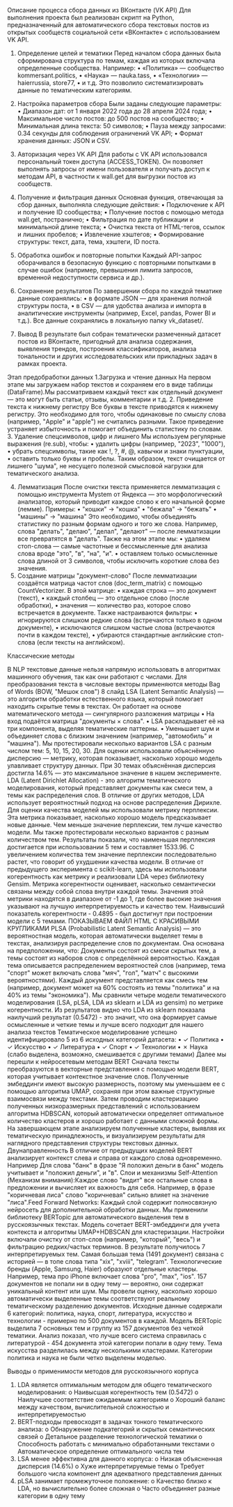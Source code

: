 Описание процесса сбора данных из ВКонтакте (VK API)
Для выполнения проекта был реализован скрипт на Python, предназначенный для автоматического сбора текстовых постов из открытых сообществ социальной сети «ВКонтакте» с использованием VK API. 

1. Определение целей и тематики
Перед началом сбора данных была сформирована структура по темам, каждая из которых включала определенные сообщества. Например:
•	«Политика» — сообщество kommersant.politics,
•	«Наука» — nauka.tass,
•	«Технологии» — haierrussia, store77,
•	и т.д.
Это позволило систематизировать данные по тематическим категориям.

2. Настройка параметров сбора
Были заданы следующие параметры:
•	Диапазон дат: от 1 января 2022 года до 28 апреля 2024 года;
•	Максимальное число постов: до 500 постов на сообщество;
•	Минимальная длина текста: 50 символов;
•	Пауза между запросами: 0.34 секунды для соблюдения ограничений VK API;
•	Формат хранения данных: JSON и CSV.

3. Авторизация через VK API
Для работы с VK API использовался персональный токен доступа (ACCESS_TOKEN). Он позволяет выполнять запросы от имени пользователя и получать доступ к методам API, в частности к wall.get для выгрузки постов из сообществ.

4. Получение и фильтрация данных
Основная функция, отвечающая за сбор данных, выполняла следующие действия:
•	Подключение к API и получение ID сообщества;
•	Получение постов с помощью метода wall.get, постранично;
•	Фильтрация по дате публикации и минимальной длине текста;
•	Очистка текста от HTML-тегов, ссылок и лишних пробелов;
•	Извлечение хэштегов;
•	Формирование структуры: текст, дата, тема, хэштеги, ID поста.

5. Обработка ошибок и повторные попытки
Каждый API-запрос оборачивался в безопасную функцию с повторными попытками в случае ошибок (например, превышения лимита запросов, временной недоступности сервиса и др.).

6. Сохранение результатов
По завершении сбора по каждой тематике данные сохранялись:
•	в формате JSON — для хранения полной структуры поста,
•	в CSV — для удобства анализа и импорта в аналитические инструменты (например, Excel, pandas, Power BI и т.д.).
Все данные сохранялись в локальную папку vk_dataset/.
7. Вывод
В результате был собран тематически размеченный датасет постов из ВКонтакте, пригодный для анализа содержания, выявления трендов, построения классификаторов, анализа тональности и других исследовательских или прикладных задач в рамках проекта.

 Этап предобработки данных
1.Загрузка и чтение данных
На первом этапе мы загружаем набор текстов и сохраняем его в виде таблицы (DataFrame).Мы рассматриваем каждый текст как отдельный документ — это могут быть статьи, отзывы, комментарии и т.д.
2. Приведение текста к нижнему регистру
Все буквы в тексте приводятся к нижнему регистру. Это необходимо для того, чтобы одинаковые по смыслу слова (например, "Apple" и "apple") не считались разными. Такое приведение устраняет избыточность и помогает объединить статистику по словам.
3. Удаление спецсимволов, цифр и лишнего
Мы используем регулярные выражения (re.sub), чтобы:
•	удалить цифры (например, "2023", "1000"),
•	убрать спецсимволы, такие как !, ?, #, @, кавычки и знаки пунктуации,
•	оставить только буквы и пробелы.
Таким образом, текст очищается от лишнего "шума", не несущего полезной смысловой нагрузки для тематического анализа.

4. Лемматизация
После очистки текста применяется лемматизация с помощью инструмента Mystem от Яндекса — это морфологический анализатор, который приводит каждое слово к его начальной форме (лемме).
Примеры:
•	"кошки" → "кошка"
•	"бежала" → "бежать"
•	"машины" → "машина"
Это необходимо, чтобы объединять статистику по разным формам одного и того же слова. Например, слова "делать", "делаю", "делал", "делают" — после лемматизации все превратятся в "делать".
Также на этом этапе мы:
•	удаляем стоп-слова — самые частотные и бессмысленные для анализа слова вроде "это", "в", "на", "и".
•	оставляем только осмысленные слова длиной от 3 символов, чтобы исключить короткие слова без значения.
5. Создание матрицы "документ-слово"
После лемматизации создаётся матрица частот слов (doc_term_matrix) с помощью CountVectorizer. В этой матрице:
•	каждая строка — это документ (текст),
•	каждый столбец — это отдельное слово (после обработки),
•	значения — количество раз, которое слово встречается в документе.
Также настраиваются фильтры:
•	игнорируются слишком редкие слова (встречаются только в одном документе),
•	исключаются слишком частые слова (встречаются почти в каждом тексте),
•	убираются стандартные английские стоп-слова (если тексты на английском).


Классические методы 

В NLP текстовые данные нельзя напрямую использовать в алгоритмах машинного обучения, так как они работают с числами. Для преобразования текста в числовые векторы применяются методы
Bag of Words (BOW, "Мешок слов")
8 слайд
LSA (Latent Semantic Analysis) — это алгоритм обработки естественного языка, который помогает находить скрытые темы в текстах. Он работает на основе математического метода — сингулярного разложения матрицы
•	На вход подаётся матрица "документы × слова".
•	LSA раскладывает её на три компонента, выделяя тематические паттерны.
•	Уменьшает шум и объединяет слова с близким значением (например, "автомобиль" и "машина").
Мы протестировали несколько вариантов LSA с разным числом тем: 5, 10, 15, 20, 30. Для оценки использовали объяснённую дисперсию — метрику, которая показывает, насколько хорошо модель улавливает структуру данных.
При 30 темах объяснённая дисперсия достигла 14.6% — это максимальное значение в нашем эксперименте.
LDA (Latent Dirichlet Allocation) - это алгоритм тематического моделирования, который представляет документы как смеси тем, а темы как распределения слов. В отличие от других методов, LDA использует вероятностный подход на основе распределения Дирихле.
Для оценки качества моделей мы использовали метрику перплексии. Эта метрика показывает, насколько хорошо модель предсказывает новые данные. Чем меньше значение перплексии, тем лучше качество модели.
Мы также протестировали несколько вариантов с разным количеством тем. Результаты показали, что наименьшая перплексия достигается при использовании 5 тем и составляет 1533.96. С увеличением количества тем значение перплексии последовательно растет, что говорит об ухудшении качества модели.
В отличие от предыдущего эксперимента с scikit-learn, здесь мы использовали когерентность как метрику и реализовали LDA через библиотеку Gensim.
Метрика когерентности оценивает, насколько семантически связаны между собой слова внутри каждой темы. Значения этой метрики находятся в диапазоне от -1 до 1, где более высокие значения указывают на лучшую интерпретируемость и качество тем.
Наивысший показатель когерентности - 0.4895 - был достигнут при построении модели с 5 темами.
ПОКАЗЫВАЕМ ФАЙЛ HTML С КРАСИВЫМИ КРУГЛИКАМИ
PLSA (Probabilistic Latent Semantic Analysis) — это вероятностная модель, которая автоматически выделяет темы в текстах, анализируя распределение слов по документам. Она основана на предположении, что:
Документы состоят из смеси скрытых тем, а темы состоят из наборов слов с определённой вероятностью.
Каждая тема описывается распределением вероятностей слов (например, тема "спорт" может включать слова "мяч", "гол", "матч" с высокими вероятностями).
Каждый документ представляется как смесь тем (например, документ может на 60% состоять из темы "политика" и на 40% из темы "экономика").
Мы сравнили четыре модели тематического моделирования (LSA, pLSA, LDA из sklearn и LDA из gensim) по метрике когерентности.
Из результатов видно что LDA из sklearn показала наилучший результат (0.5472) - это значит, что она формирует самые осмысленные и четкие темы и лучше всего подходит для нашего анализа текстов
Тематическое моделирование успешно идентифицировало 5 из 6 исходных категорий датасета:
•	✓ Политика
•	✓ Искусство
•	✓ Литература
•	✓ Спорт
•	✓ Технологии
•	✗ Наука (слабо выделена, возможно, смешивается с другими темами)
Далее мы перешли к нейросетевым методам BERT
Сначала тексты преобразуются в векторные представления с помощью модели BERT, которая учитывает контекстное значение слов. Полученные эмбеддинги имеют высокую размерность, поэтому мы уменьшаем ее с помощью алгоритма UMAP, сохраняя при этом важные структурные взаимосвязи между текстами. Затем проводим кластеризацию полученных низкоразмерных представлений с использованием алгоритма HDBSCAN, который автоматически определяет оптимальное количество кластеров и хорошо работает с данными сложной формы. На завершающем этапе анализируем полученные кластеры, выявляя их тематическую принадлежность, и визуализируем результаты для наглядного представления структуры текстовых данных.
Двунаправленность В отличие от предыдущих моделей BERT анализирует контекст слева и справа от каждого слова одновременно. Например Для слова "банк" в фразе "Я положил деньги в банк" модель учитывает и "положил деньги", и "в". 
Слои и механизмы
Self-Attention (Механизм внимания):Каждое слово "видит" все остальные слова в предложении и вычисляет их важность для себя.
Например, в фразе "коричневая лиса" слово "коричневая" сильно влияет на значение "лиса".Feed 
Forward Networks:
Каждый слой содержит полносвязную нейросеть для дополнительной обработки данных.
Мы применили библиотеку BERTopic для автоматического выделения тем в русскоязычных текстах. Модель сочетает BERT-эмбеддинги для учета контекста и алгоритмы UMAP+HDBSCAN для кластеризации.
Настройки включали очистку от стоп-слов (например, "который", "весь") и фильтрацию редких/частых терминов. В результате получилось 7 интерпретируемых тем.
Самая большая тема (1491 документ) связана с историей — в топе слова типа "xix", "xviii", "telegram". Технологические бренды (Apple, Samsung, Haier) образуют отдельные кластеры. Например, тема про iPhone включает слова "pro", "max", "ios".
157 документов не попали ни в одну тему — вероятно, они содержат уникальный контент или шум. 
Мы провели оценку, насколько хорошо автоматически выделенные темы соответствуют реальному тематическому разделению документов. Исходные данные содержали 6 категорий: политика, наука, спорт, литература, искусство и технологии - примерно по 500 документов в каждой.
Модель BERTopic выделила 7 основных тем и группу из 157 документов без четкой тематики. Анализ показал, что лучше всего система справилась с литературой - 454 документа этой категории попали в одну тему. Тема искусства разделилась между несколькими кластерами. Категории политика и наука не были четко выделены моделью.

Выводы о применимости методов для русскоязычного корпуса
1.	LDA является оптимальным методом для общего тематического моделирования:
o	Наивысшая когерентность тем (0.5472)
o	Наилучшее соответствие ожидаемым категориям
o	Хороший баланс между качеством, вычислительной сложностью и интерпретируемостью
2.	BERT-подходы превосходят в задачах тонкого тематического анализа:
o	Обнаружение подкатегорий и скрытых семантических связей
o	Детальное разделение технологической тематики
o	Способность работать с минимально обработанными текстами
o	Автоматическое определение оптимального числа тем
3.	LSA менее эффективна для данного корпуса:
o	Низкая объясненная дисперсия (14.6%)
o	Хуже интерпретируемые темы
o	Требует большого числа компонент для адекватного представления данных
4.	pLSA занимает промежуточное положение:
o	Качество близко к LDA, но вычислительно более сложная
o	Часто объединяет разные категории в одну тему



